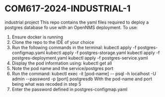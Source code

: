 # COM617-2024-INDUSTRIAL-1
industrial project
This repo contains the yaml files required to deploy a postgres database fo use with an OpenNMS deployment.
To use:
1) Ensure docker is running
2) Clone the repo to the IDE of your choice
3) Run the following commands in the terminal:
      kubectl apply -f postgres-configmap.yaml
      kubectl apply -f postgres-storage.yaml
      kubectl apply -f postgres-deployment.yaml
      kubectl apply -f postgres-service.yaml
4) Display the pod information using:
   kubectl get all
5) Note the pod name and the service/postgres port
6) Run the command:
   kubectl exec -it [pod-name] --  psql -h localhost -U admin --password -p [port] postgresdb
   With the pod-name and port being what was recoded in step 5
7) Enter the password defined in postgres-configmap.yaml
